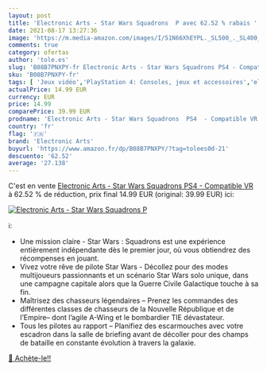 ```yaml
---
layout: post
title: 'Electronic Arts - Star Wars Squadrons  P avec 62.52 % rabais '
date: 2021-08-17 13:27:36
image: 'https://m.media-amazon.com/images/I/51N66XhEYPL._SL500_._SL400_.jpg'
comments: true
category: ofertas
author: 'tole.es'
slug: 'B08B7PNXPY-fr Electronic Arts - Star Wars Squadrons PS4 - Compatible VR'
sku: 'B08B7PNXPY-fr'
tags: [ 'Jeux vidéo','PlayStation 4: Consoles, jeux et accessoires','electronic arts', ]
actualPrice: 14.99 EUR
currency: EUR
price: 14.99
comparePrice: 39.99 EUR
prodname: 'Electronic Arts - Star Wars Squadrons  PS4  - Compatible VR'
country: 'fr'
flag: '🇫🇷'
brand: 'Electronic Arts'
buyurl: 'https://www.amazon.fr/dp/B08B7PNXPY/?tag=tolees0d-21'
descuento: '62.52'
average: '27.138'
---
```


C'est en vente [Electronic Arts - Star Wars Squadrons  PS4  - Compatible VR](https://www.amazon.fr/dp/B08B7PNXPY/?tag=tolees0d-21)  à  62.52 % de réduction, prix final  14.99 EUR (original: 39.99 EUR) ici:

[![Electronic Arts - Star Wars Squadrons  P](https://m.media-amazon.com/images/I/51N66XhEYPL._SL500_._SL400_.jpg)](https://www.amazon.fr/dp/B08B7PNXPY/?tag=tolees0d-21)

ℹ️:

- Une mission claire - Star Wars : Squadrons est une expérience entièrement indépendante dès le premier jour, où vous obtiendrez des récompenses en jouant.
- Vivez votre rêve de pilote Star Wars - Décollez pour des modes multijoueurs passionnants et un scénario Star Wars solo unique, dans une campagne capitale alors que la Guerre Civile Galactique touche à sa fin.
- Maîtrisez des chasseurs légendaires – Prenez les commandes des différentes classes de chasseurs de la Nouvelle République et de l’Empire– dont l’agile A-Wing et le bombardier TIE dévastateur.
- Tous les pilotes au rapport – Planifiez des escarmouches avec votre escadron dans la salle de briefing avant de décoller pour des champs de bataille en constante évolution à travers la galaxie.

[🛒 Achète-le!!](https://www.amazon.fr/dp/B08B7PNXPY/?tag=tolees0d-21)
